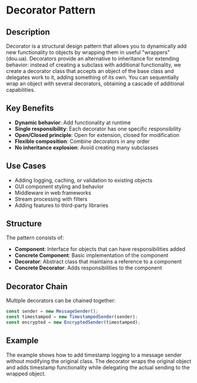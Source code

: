 # Decorator Pattern

## Description

Decorator is a structural design pattern that allows you to dynamically add new functionality to objects by wrapping them in useful "wrappers" (dou.ua). Decorators provide an alternative to inheritance for extending behavior: instead of creating a subclass with additional functionality, we create a decorator class that accepts an object of the base class and delegates work to it, adding something of its own. You can sequentially wrap an object with several decorators, obtaining a cascade of additional capabilities.

## Key Benefits

- **Dynamic behavior**: Add functionality at runtime
- **Single responsibility**: Each decorator has one specific responsibility
- **Open/Closed principle**: Open for extension, closed for modification
- **Flexible composition**: Combine decorators in any order
- **No inheritance explosion**: Avoid creating many subclasses

## Use Cases

- Adding logging, caching, or validation to existing objects
- GUI component styling and behavior
- Middleware in web frameworks
- Stream processing with filters
- Adding features to third-party libraries

## Structure

The pattern consists of:
- **Component**: Interface for objects that can have responsibilities added
- **Concrete Component**: Basic implementation of the component
- **Decorator**: Abstract class that maintains a reference to a component
- **Concrete Decorator**: Adds responsibilities to the component

## Decorator Chain

Multiple decorators can be chained together:
```javascript
const sender = new MessageSender();
const timestamped = new TimestampedSender(sender);
const encrypted = new EncryptedSender(timestamped);
```

## Example

The example shows how to add timestamp logging to a message sender without modifying the original class. The decorator wraps the original object and adds timestamp functionality while delegating the actual sending to the wrapped object. 